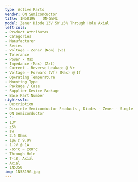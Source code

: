 ```yaml
---
type: Active Parts
vendor: ON Semiconductor
title: 1N5819G　　ON-SEMI
model: Zener Diode 13V 5W ±5% Through Hole Axial
left-cols:
- Product Attributes
- Categories
- Manufacturer
- Series
- Voltage - Zener (Nom) (Vz)
- Tolerance
- Power - Max
- Impedance (Max) (Zzt)
- Current - Reverse Leakage @ Vr
- Voltage - Forward (Vf) (Max) @ If
- Operating Temperature
- Mounting Type
- Package / Case
- Supplier Device Package
- Base Part Number
right-cols:
- Description
- Discrete Semiconductor Products , Diodes - Zener - Single
- ON Semiconductor
- '-'
- 13V
- ±5%
- 5W
- 2.5 Ohms
- 1µA @ 9.9V
- 1.2V @ 1A
- -65°C ~ 200°C
- Through Hole
- T-18, Axial
- Axial
- 1N5350
img: 1N5819G.jpg
---
```

